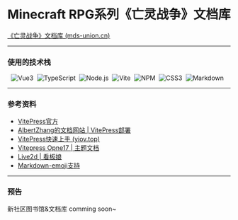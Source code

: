 # Minecraft RPG系列《亡灵战争》文档库

[《亡灵战争》文档库 (mds-union.cn)](https://docs.mds-union.cn/)

---

### 使用的技术栈

<p> 
    <img src="https://img.shields.io/badge/-Vue3-C0C0C0?logo=Vue.js&logoColor=4FC08D" alt="Vue3" style="display: inline-block;" /> 
    <img src="https://img.shields.io/badge/-TypeScript-C0C0C0?logo=TypeScript&logoColor=3178C6" alt="TypeScript" style="display: inline-block;" /> 
    <img src="https://img.shields.io/badge/-Node.js-D3D3D3?logo=Node.js&logoColor=339933" alt="Node.js" style="display: inline-block;" /> 
    <img src="https://img.shields.io/badge/-Vite-D3D3D3?logo=Vite&logoColor=646CFF" alt="Vite" style="display: inline-block;" /> 
    <img src="https://img.shields.io/badge/-NPM-C0C0C0?logo=npm&logoColor=CB3837" alt="NPM" style="display: inline-block;" /> 
    <img src="https://img.shields.io/badge/-CSS3-A9A9A9?logo=CSS3&logoColor=1572B6" alt="CSS3" style="display: inline-block;" /> 
    <img src="https://img.shields.io/badge/-Markdown-000?logo=Markdown&logoColor=FFF" alt="Markdown" style="display: inline-block;" /> 
</p>


---

### 参考资料

* [VitePress官方](https://vitepress.dev/)
* [AlbertZhang的文档网站 | VitePress部署](https://docs.bugdesigner.cn/docs/Tutorial/vitepress.html)
* [VitePress快速上手 (yiov.top)](https://vitepress.yiov.top/)
* [Vitepress Opne17 | 主题文档](https://vitepress.open17.vip/)
* [Live2d | 看板娘](https://github.com/xinlei3166/vitepress-theme-website)
* [Markdown-emoji支持](https://github.com/markdown-it/markdown-it-emoji/blob/master/lib/data/full.mjs)

---

### 预告
新社区图书馆&文档库 comming soon~
